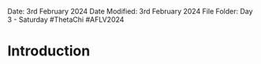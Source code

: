Date: 3rd February 2024
Date Modified: 3rd February 2024
File Folder: Day 3 - Saturday
#ThetaChi #AFLV2024

# Introduction

